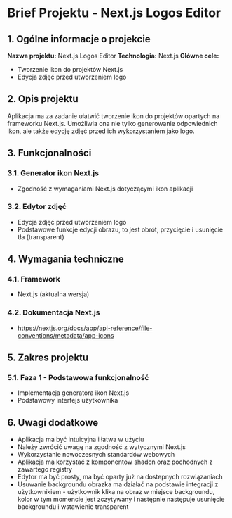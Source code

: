 # Brief Projektu - Next.js Logos Editor

## 1. Ogólne informacje o projekcie

**Nazwa projektu:** Next.js Logos Editor
**Technologia:** Next.js
**Główne cele:**
- Tworzenie ikon do projektów Next.js
- Edycja zdjęć przed utworzeniem logo

## 2. Opis projektu

Aplikacja ma za zadanie ułatwić tworzenie ikon do projektów opartych na frameworku Next.js. Umożliwia ona nie tylko generowanie odpowiednich ikon, ale także edycję zdjęć przed ich wykorzystaniem jako logo.

## 3. Funkcjonalności

### 3.1. Generator ikon Next.js
- Zgodność z wymaganiami Next.js dotyczącymi ikon aplikacji

### 3.2. Edytor zdjęć
- Edycja zdjęć przed utworzeniem logo
- Podstawowe funkcje edycji obrazu, to jest obrót, przycięcie i usunięcie tła (transparent)

## 4. Wymagania techniczne

### 4.1. Framework
- Next.js (aktualna wersja)

### 4.2. Dokumentacja Next.js
- https://nextjs.org/docs/app/api-reference/file-conventions/metadata/app-icons

## 5. Zakres projektu

### 5.1. Faza 1 - Podstawowa funkcjonalność
- Implementacja generatora ikon Next.js
- Podstawowy interfejs użytkownika

## 6. Uwagi dodatkowe

- Aplikacja ma być intuicyjna i łatwa w użyciu
- Należy zwrócić uwagę na zgodność z wytycznymi Next.js
- Wykorzystanie nowoczesnych standardów webowych
- Aplikacja ma korzystać z komponentow shadcn oraz pochodnych z zawartego registry
- Edytor ma być prosty, ma być oparty już na dostepnych rozwiązaniach
- Usuwanie backgroundu obrazka ma działać na podstawie integracji z użytkownikiem - użytkownik klika na obraz w miejsce backgroundu, kolor w tym momencie jest zczytywany i następnie następuje usunięcie backgroundu i wstawienie transparent